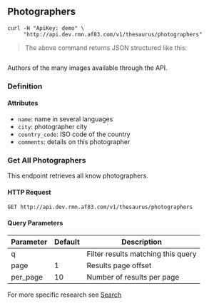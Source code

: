 ## Photographers

```shell
curl -H "ApiKey: demo" \
     "http://api.dev.rmn.af83.com/v1/thesaurus/photographers"
```

> The above command returns JSON structured like this:

<pre class="live_requests" data-path="/v1/thesaurus/photographers">
</pre>

Authors of the many images available through the API.

### Definition

#### Attributes

* `name`: name in several languages
* `city`: photographer city
* `country_code`: ISO code of the country
* `comments`: details on this photographer

### Get All Photographers

This endpoint retrieves all know photographers.

#### HTTP Request

`GET http://api.dev.rmn.af83.com/v1/thesaurus/photographers`

#### Query Parameters

Parameter              | Default  | Description
---------              | -------  | -----------
q                      |          | Filter results matching this query
page                   | 1        | Results page offset
per_page               | 10       | Number of results per page

For more specific research see [Search](/?shell#search)
